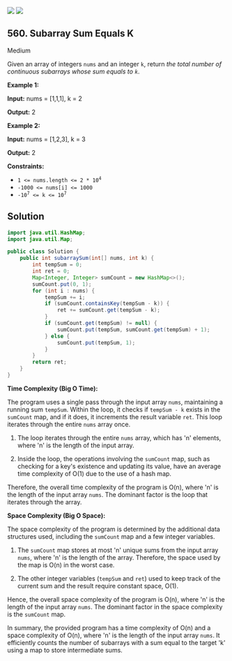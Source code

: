[![](https://img.shields.io/github/stars/javadev/LeetCode-in-Java?label=Stars&style=flat-square)](https://github.com/javadev/LeetCode-in-Java)
[![](https://img.shields.io/github/forks/javadev/LeetCode-in-Java?label=Fork%20me%20on%20GitHub%20&style=flat-square)](https://github.com/javadev/LeetCode-in-Java/fork)

## 560\. Subarray Sum Equals K

Medium

Given an array of integers `nums` and an integer `k`, return _the total number of continuous subarrays whose sum equals to `k`_.

**Example 1:**

**Input:** nums = [1,1,1], k = 2

**Output:** 2 

**Example 2:**

**Input:** nums = [1,2,3], k = 3

**Output:** 2 

**Constraints:**

*   <code>1 <= nums.length <= 2 * 10<sup>4</sup></code>
*   `-1000 <= nums[i] <= 1000`
*   <code>-10<sup>7</sup> <= k <= 10<sup>7</sup></code>

## Solution

```java
import java.util.HashMap;
import java.util.Map;

public class Solution {
    public int subarraySum(int[] nums, int k) {
        int tempSum = 0;
        int ret = 0;
        Map<Integer, Integer> sumCount = new HashMap<>();
        sumCount.put(0, 1);
        for (int i : nums) {
            tempSum += i;
            if (sumCount.containsKey(tempSum - k)) {
                ret += sumCount.get(tempSum - k);
            }
            if (sumCount.get(tempSum) != null) {
                sumCount.put(tempSum, sumCount.get(tempSum) + 1);
            } else {
                sumCount.put(tempSum, 1);
            }
        }
        return ret;
    }
}
```

**Time Complexity (Big O Time):**

The program uses a single pass through the input array `nums`, maintaining a running sum `tempSum`. Within the loop, it checks if `tempSum - k` exists in the `sumCount` map, and if it does, it increments the result variable `ret`. This loop iterates through the entire `nums` array once.

1. The loop iterates through the entire `nums` array, which has 'n' elements, where 'n' is the length of the input array.

2. Inside the loop, the operations involving the `sumCount` map, such as checking for a key's existence and updating its value, have an average time complexity of O(1) due to the use of a hash map.

Therefore, the overall time complexity of the program is O(n), where 'n' is the length of the input array `nums`. The dominant factor is the loop that iterates through the array.

**Space Complexity (Big O Space):**

The space complexity of the program is determined by the additional data structures used, including the `sumCount` map and a few integer variables.

1. The `sumCount` map stores at most 'n' unique sums from the input array `nums`, where 'n' is the length of the array. Therefore, the space used by the map is O(n) in the worst case.

2. The other integer variables (`tempSum` and `ret`) used to keep track of the current sum and the result require constant space, O(1).

Hence, the overall space complexity of the program is O(n), where 'n' is the length of the input array `nums`. The dominant factor in the space complexity is the `sumCount` map.

In summary, the provided program has a time complexity of O(n) and a space complexity of O(n), where 'n' is the length of the input array `nums`. It efficiently counts the number of subarrays with a sum equal to the target 'k' using a map to store intermediate sums.
